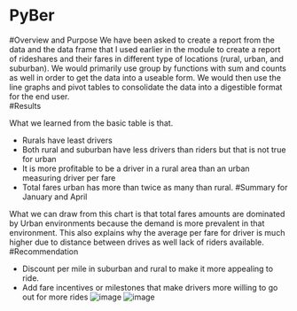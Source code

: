 # PyBer
#Overview and Purpose
We have been asked to create a report from the data and the data frame that I used earlier in the module to create a report of rideshares and their fares in different type of locations (rural, urban, and suburban). We would primarily use group by functions with sum and counts as well in order to get the data into a useable form. We would then use the line graphs and pivot tables to consolidate the data into a digestible format for the end user.  
#Results
  
What we learned from the basic table is that. 
-	Rurals have least drivers 
-	Both rural and suburban have less drivers than riders but that is not true for urban 
-	It is more profitable to be a driver in a rural area than an urban measuring driver per fare
-	Total fares urban has more than twice as many than rural. 
#Summary for January and April
 
What we can draw from this chart is that total fares amounts are dominated by Urban environments because the demand is more prevalent in that environment. This also explains why the average per fare for driver is much higher due to distance between drives as well lack of riders available. 
#Recommendation 
-	Discount per mile in suburban and rural to make it more appealing to ride. 
-	Add fare incentives or milestones that make drivers more willing to go out for more rides
![image](https://user-images.githubusercontent.com/99147715/160511969-8f34885c-22f4-4f26-ac4c-6e56fa41841d.png)
![image](https://user-images.githubusercontent.com/99147715/160512001-7627dcf3-44d3-4407-933e-ce0d8a0a5cb0.png)
